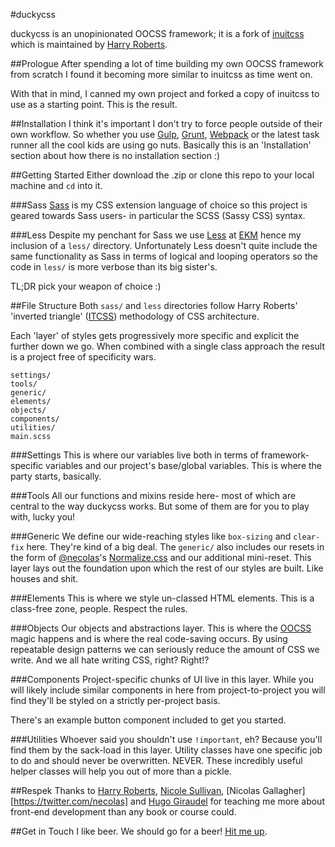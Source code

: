 #duckycss

duckycss is an unopinionated OOCSS framework; it is a fork of  [inuitcss](https://github.com/inuitcss/inuitcss) which is maintained by [Harry Roberts](https://twitter.com/csswizardry).

##Prologue
After spending a lot of time building my own OOCSS framework from scratch I found it becoming more similar to inuitcss as time went on.

With that in mind, I canned my own project and forked a copy of inuitcss to use as a starting point. This is the result.

##Installation
I think it's important I don't try to force people outside of their own workflow. So whether you use [Gulp](http://gulpjs.com/), [Grunt](http://gruntjs.com/), [Webpack](https://webpack.github.io/) or the latest task runner all the cool kids are using go nuts. Basically this is an 'Installation' section about how there is no installation section :)

##Getting Started
Either download the .zip or clone this repo to your local machine and ```cd``` into it.

###Sass
[Sass](http://sass-lang.com/) is my CSS extension language of choice so this project is geared towards Sass users- in particular the SCSS (Sassy CSS) syntax.

###Less
Despite my penchant for Sass we use [Less](http://lesscss.org/) at [EKM](https://www.ekm.com/) hence my inclusion of a ```less/``` directory. Unfortunately Less doesn't quite include the same functionality as Sass in terms of logical and looping operators so the code in ```less/``` is more verbose than its big sister's.

TL;DR pick your weapon of choice :)

##File Structure
Both ```sass/``` and ```less``` directories follow Harry Roberts' 'inverted triangle' ([ITCSS](http://itcss.io/)) methodology of CSS architecture.

Each 'layer' of styles gets progressively more specific and explicit the further down we go. When combined with a single class approach the result is a project free of specificity wars.

```
settings/
tools/
generic/
elements/
objects/
components/
utilities/
main.scss
```

###Settings
This is where our variables live both in terms of framework-specific variables and our project's base/global variables. This is where the party starts, basically.

###Tools
All our functions and mixins reside here- most of which are central to the way duckycss works. But some of them are for you to play with, lucky you!

###Generic
We define our wide-reaching styles like `box-sizing` and `clear-fix` here. They're kind of a big deal. The ```generic/``` also includes our resets in the form of [@necolas](https://twitter.com/necolas)'s [Normalize.css](http://necolas.github.io/normalize.css/) and our additional mini-reset. This layer lays out the foundation upon which the rest of our styles
are built. Like houses and shit.

###Elements
This is where we style un-classed HTML elements. This is a class-free zone, people. Respect the rules.

###Objects
Our objects and abstractions layer. This is where the [OOCSS](http://oocss.org/) magic happens and is where the real code-saving occurs. By using repeatable design patterns we can seriously reduce the amount of CSS we write. And we all hate writing CSS, right? Right!?

###Components
Project-specific chunks of UI live in this layer. While you will likely include similar components in here from project-to-project you will find they'll be styled on a strictly per-project basis.

There's an example button component included to get you started.

###Utilities
Whoever said you shouldn't use `!important`, eh? Because you'll find them by the sack-load in this layer. Utility classes have one specific job to do and should never be overwritten. NEVER. These incredibly useful helper classes will help you out of more than a pickle.

##Respek
Thanks to [Harry Roberts](https://twitter.com/csswizardry), [Nicole Sullivan](https://twitter.com/stubbornella), [Nicolas Gallagher][https://twitter.com/necolas] and [Hugo Giraudel](http://hugogiraudel.com/) for teaching me more about front-end development than any book or course could.

##Get in Touch
I like beer. We should go for a beer! [Hit me up](https://twitter.com/adam_duckett).
